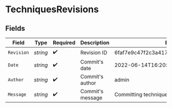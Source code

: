 # TechniquesRevisions


## Fields

| Field                                    | Type                                     | Required                                 | Description                              | Example                                  |
| ---------------------------------------- | ---------------------------------------- | ---------------------------------------- | ---------------------------------------- | ---------------------------------------- |
| `Revision`                               | *string*                                 | :heavy_check_mark:                       | Revision ID                              | 6faf7e9c47f2c3a41784598b5acf2883bd4e1e08 |
| `Date`                                   | *string*                                 | :heavy_check_mark:                       | Commit's date                            | 2022-06-14T16:20:40+02:00                |
| `Author`                                 | *string*                                 | :heavy_check_mark:                       | Commit's author                          | admin                                    |
| `Message`                                | *string*                                 | :heavy_check_mark:                       | Commit's message                         | Committing technique bar                 |